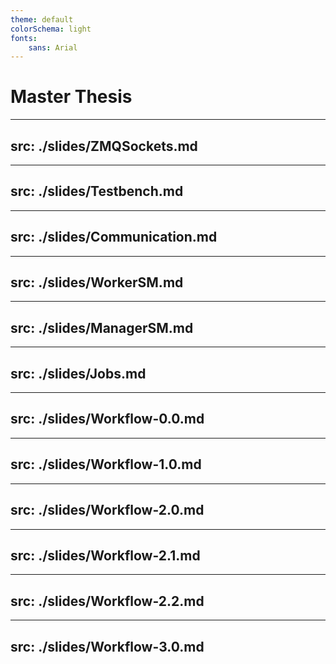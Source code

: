 ```yaml
---
theme: default
colorSchema: light
fonts:
    sans: Arial
---
```

# Master Thesis

<TUMLogo variant="white" />

---
src: ./slides/ZMQSockets.md
---

---
src: ./slides/Testbench.md
---

---
src: ./slides/Communication.md
---

---
src: ./slides/WorkerSM.md
---

---
src: ./slides/ManagerSM.md
---

---
src: ./slides/Jobs.md
---

---
src: ./slides/Workflow-0.0.md
---

---
src: ./slides/Workflow-1.0.md
---

---
src: ./slides/Workflow-2.0.md
---

---
src: ./slides/Workflow-2.1.md
---

---
src: ./slides/Workflow-2.2.md
---

---
src: ./slides/Workflow-3.0.md
---
